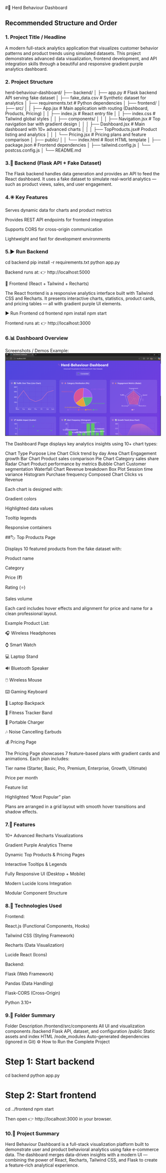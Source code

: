#🧠 Herd Behaviour Dashboard
## Recommended Structure and Order
### 1.	Project Title / Headline
A modern full-stack analytics application that visualizes customer behavior patterns and product trends using simulated datasets.
This project demonstrates advanced data visualization, frontend development, and API integration skills through a beautiful and responsive gradient purple analytics dashboard.

### 2. Project Structure
herd-behaviour-dashboard/
├── backend/
│   ├── app.py                 # Flask backend API serving fake dataset
│   ├── fake_data.csv          # Synthetic dataset for analytics
│   ├── requirements.txt       # Python dependencies
│
├── frontend/
│   ├── src/
│   │   ├── App.jsx            # Main application with routing (Dashboard, Products, Pricing)
│   │   ├── index.js           # React entry file
│   │   ├── index.css          # Tailwind global styles
│   │   ├── components/
│   │   │   ├── Navigation.jsx # Top navigation bar with gradient design
│   │   │   ├── Dashboard.jsx  # Main dashboard with 10+ advanced charts
│   │   │   ├── TopProducts.jsx# Product listing and analytics
│   │   │   └── Pricing.jsx    # Pricing plans and feature comparison
│   ├── public/
│   │   └── index.html         # Root HTML template
│   ├── package.json           # Frontend dependencies
│   ├── tailwind.config.js
│   └── postcss.config.js
│
└── README.md

### 3.🧩 Backend (Flask API + Fake Dataset)

The Flask backend handles data generation and provides an API to feed the React dashboard.
It uses a fake dataset to simulate real-world analytics — such as product views, sales, and user engagement.

### 4.✳️ Key Features

Serves dynamic data for charts and product metrics

Provides REST API endpoints for frontend integration

Supports CORS for cross-origin communication

Lightweight and fast for development environments

### 5.▶️ Run Backend
cd backend
pip install -r requirements.txt
python app.py


Backend runs at:
👉 http://localhost:5000

🎨 Frontend (React + Tailwind + Recharts)

The React frontend is a responsive analytics interface built with Tailwind CSS and Recharts.
It presents interactive charts, statistics, product cards, and pricing tables — all with gradient purple UI elements.

▶️ Run Frontend
cd frontend
npm install
npm start


Frontend runs at:
👉 http://localhost:3000

### 6.📊 Dashboard Overview
Screenshots / Demos
Example: ![Dashboard Preview](https://github.com/sabareeswaran137K/Real-time-E-commerce-Herd-Behavior-Alerter/blob/main/herd%20behaviour.png)

The Dashboard Page displays key analytics insights using 10+ chart types:

Chart Type	Purpose
Line Chart	Click trend by day
Area Chart	Engagement growth
Bar Chart	Product sales comparison
Pie Chart	Category sales share
Radar Chart	Product performance by metrics
Bubble Chart	Customer segmentation
Waterfall Chart	Revenue breakdown
Box Plot	Session time variance
Histogram	Purchase frequency
Composed Chart	Clicks vs Revenue

Each chart is designed with:

Gradient colors

Highlighted data values

Tooltip legends

Responsive containers

##🏷️ Top Products Page

Displays 10 featured products from the fake dataset with:

Product name

Category

Price (₹)

Rating (⭐)

Sales volume

Each card includes hover effects and alignment for price and name for a clean professional layout.

Example Product List:

🎧 Wireless Headphones

⌚ Smart Watch

💻 Laptop Stand

🔊 Bluetooth Speaker

🖱️ Wireless Mouse

⌨️ Gaming Keyboard

🎒 Laptop Backpack

🏃 Fitness Tracker Band

🔋 Portable Charger

🎶 Noise Cancelling Earbuds

💰 Pricing Page

The Pricing Page showcases 7 feature-based plans with gradient cards and animations.
Each plan includes:

Tier name (Starter, Basic, Pro, Premium, Enterprise, Growth, Ultimate)

Price per month

Feature list

Highlighted “Most Popular” plan

Plans are arranged in a grid layout with smooth hover transitions and shadow effects.

### 7.🧠 Features

10+ Advanced Recharts Visualizations

Gradient Purple Analytics Theme

Dynamic Top Products & Pricing Pages

Interactive Tooltips & Legends

Fully Responsive UI (Desktop + Mobile)

Modern Lucide Icons Integration

Modular Component Structure

### 8.🧰 Technologies Used

Frontend:

React.js (Functional Components, Hooks)

Tailwind CSS (Styling Framework)

Recharts (Data Visualization)

Lucide React (Icons)

Backend:

Flask (Web Framework)

Pandas (Data Handling)

Flask-CORS (Cross-Origin)

Python 3.10+

### 9.🧩 Folder Summary
Folder	Description
/frontend/src/components	All UI and visualization components
/backend	Flask API, dataset, and configuration
/public	Static assets and index HTML
/node_modules	Auto-generated dependencies (ignored in Git)
⚙️ How to Run the Complete Project
# Step 1: Start backend
cd backend
python app.py

# Step 2: Start frontend
cd ../frontend
npm start


Then open 👉 http://localhost:3000
 in your browser.

### 10.🧾 Project Summary

Herd Behaviour Dashboard is a full-stack visualization platform built to demonstrate user and product behavioral analytics using fake e-commerce data.
The dashboard merges data-driven insights with a modern UI — combining the power of React, Recharts, Tailwind CSS, and Flask to create a feature-rich analytical experience.

